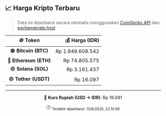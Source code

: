 

<!-- HARGA_KRIPTO -->
## 📈 Harga Kripto Terbaru

> Data ini diperbarui secara otomatis menggunakan [CoinGecko API](https://www.coingecko.com/) dan [exchangerate.host](https://exchangerate.host/)

<div align="center">

| 🪙 Token | 💰 Harga (IDR) |
|:------:|---------------:|
| 🟠 **Bitcoin (BTC)**   | Rp 1.949.608.542 |
| 🔵 **Ethereum (ETH)**  | Rp 74.805.575 |
| 🟣 **Solana (SOL)**    | Rp 3.161.437 |
| 🟢 **Tether (USDT)**   | Rp 16.097 |

---

💱 **Kurs Rupiah (USD → IDR)**: Rp 16.091

🕒 <sub>Terakhir diperbarui: 13/8/2025, 22.10.06</sub>

</div>
<!-- /HARGA_KRIPTO -->